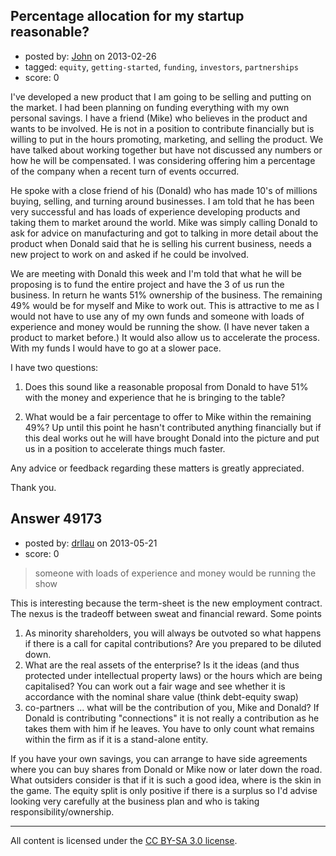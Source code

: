 ## Percentage allocation for my startup reasonable?

- posted by: [John](https://stackexchange.com/users/-1/25204-john) on 2013-02-26
- tagged: `equity`, `getting-started`, `funding`, `investors`, `partnerships`
- score: 0

I've developed a new product that I am going to be selling and putting on the market. I had been planning on funding everything with my own personal savings. I have a friend (Mike) who believes in the product and wants to be involved. He is not in a position to contribute financially but is willing to put in the hours promoting, marketing, and selling the product. We have talked about working together but have not discussed any numbers or how he will be compensated. I was considering offering him a percentage of the company when a recent turn of events occurred. 

He spoke with a close friend of his (Donald) who has made 10's of millions buying, selling, and turning around businesses. I am told that he has been very successful and has loads of experience developing products and taking them to market around the world. Mike was simply calling Donald to ask for advice on manufacturing and got to talking in more detail about the product when Donald said that he is selling his current business, needs a new project to work on and asked if he could be involved. 

We are meeting with Donald this week and I'm told that what he will be proposing is to fund the entire project and have the 3 of us run the business. In return he wants 51% ownership of the business. The remaining 49% would be for myself and Mike to work out. This is attractive to me as I would not have to use any of my own funds and someone with loads of experience and money would be running the show. (I have never taken a product to market before.) It would also allow us to accelerate the process. With my funds I would have to go at a slower pace. 

I have two questions:

1) Does this sound like a reasonable proposal from Donald to have 51% with the money and experience that he is bringing to the table?

2) What would be a fair percentage to offer to Mike within the remaining 49%? Up until this point he hasn't contributed anything financially but if this deal works out he will have brought Donald into the picture and put us in a position to accelerate things much faster.

Any advice or feedback regarding these matters is greatly appreciated.

Thank you. 










## Answer 49173

- posted by: [drllau](https://stackexchange.com/users/-1/26055-drllau) on 2013-05-21
- score: 0

> someone with loads of experience and money would be running the show

This is interesting because the term-sheet is the new employment contract. The nexus is the tradeoff between sweat and financial reward. Some points

 1. As minority shareholders, you will always be outvoted so what happens if there is a call for capital contributions? Are you prepared to be diluted down.
 2. What are the real assets of the enterprise? Is it the ideas (and thus protected under intellectual property laws) or the hours which are being capitalised? You can work out a fair wage and see whether it is accordance with the nominal share value (think debt-equity swap)
 3. co-partners ... what will be the contribution of you, Mike and Donald? If Donald is contributing "connections" it is not really a contribution as he takes them with him if he leaves. You have to only count what remains within the firm as if it is a stand-alone entity.

If you have your own savings, you can arrange to have side agreements where you can buy shares from Donald or Mike now or later down the road. What outsiders consider is that if it is such a good idea, where is the skin in the game. The equity split is only positive if there is a surplus so I'd advise looking very carefully at the business plan and who is taking responsibility/ownership.



---

All content is licensed under the [CC BY-SA 3.0 license](https://creativecommons.org/licenses/by-sa/3.0/).
